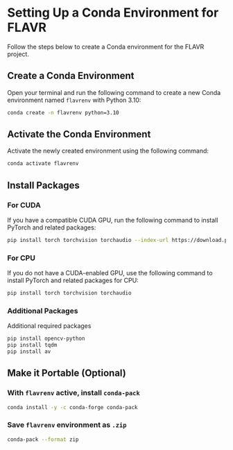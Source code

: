 # Setting Up a Conda Environment for FLAVR

Follow the steps below to create a Conda environment for the FLAVR project.

## Create a Conda Environment

Open your terminal and run the following command to create a new Conda environment named `flavrenv` with Python 3.10:

```bash
conda create -n flavrenv python=3.10
```

## Activate the Conda Environment

Activate the newly created environment using the following command:

```bash
conda activate flavrenv
```

## Install Packages

### For CUDA

If you have a compatible CUDA GPU, run the following command to install PyTorch and related packages:

```bash
pip install torch torchvision torchaudio --index-url https://download.pytorch.org/whl/cu118
```

### For CPU

If you do not have a CUDA-enabled GPU, use the following command to install PyTorch and related packages for CPU:

```bash
pip install torch torchvision torchaudio
```

### Additional Packages

Additional required packages

```bash
pip install opencv-python
pip install tqdm
pip install av
```

## Make it Portable (Optional)

### With `flavrenv` active, install `conda-pack`
```bash
conda install -y -c conda-forge conda-pack
```

### Save `flavrenv` environment as `.zip`
```bash
conda-pack --format zip
```